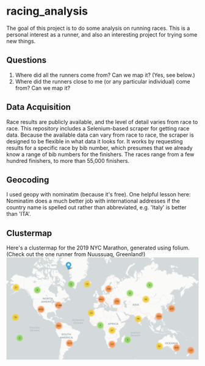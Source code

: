 # racing_analysis
The goal of this project is to do some analysis on running races. This is a personal interest as a runner, and also an interesting project for trying some new things.

## Questions
1. Where did all the runners come from? Can we map it? (Yes, see below.)
2. Where did the runners close to me (or any particular individual) come from? Can we map it?

## Data Acquisition
Race results are publicly available, and the level of detail varies from race to race. This repository includes a Selenium-based scraper for getting race data. Because the available data can vary from race to race, the scraper is designed to be flexible in what data it looks for. It works by requesting results for a specific race by bib number, which presumes that we already know a range of bib numbers for the finishers. The races range from a few hundred finishers, to more than 55,000 finishers.

## Geocoding
I used geopy with nominatim (because it's free). One helpful lesson here: Nominatim does a much better job with international addresses if the country name is spelled out rather than abbreviated, e.g. 'Italy' is better than 'ITA'.

## Clustermap
Here's a clustermap for the 2019 NYC Marathon, generated using folium. (Check out the one runner from Nuussuaq, Greenland!)
![Clustermap](https://github.com/CraftyJack/racing_analysis/blob/main/2019_NYCM_finishers_clustermap.png?raw=true)

